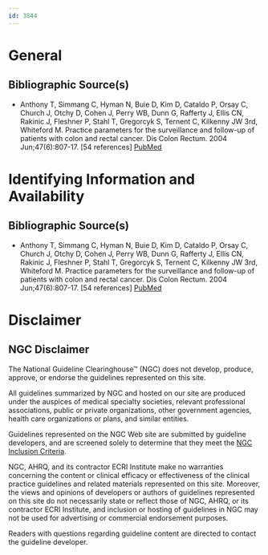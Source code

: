```yaml
---
id: 3844
---
```


# General

## Bibliographic Source(s)

- Anthony T, Simmang C, Hyman N, Buie D, Kim D, Cataldo P, Orsay C, Church J, Otchy D, Cohen J, Perry WB, Dunn G, Rafferty J, Ellis CN, Rakinic J, Fleshner P, Stahl T, Gregorcyk S, Ternent C, Kilkenny JW 3rd, Whiteford M. Practice parameters for the surveillance and follow-up of patients with colon and rectal cancer. Dis Colon Rectum. 2004 Jun;47(6):807-17. [54 references] [ PubMed ](http://www.ncbi.nlm.nih.gov/entrez/query.fcgi?cmd=Retrieve&db=pubmed&dopt=Abstract&list_uids=15108028)

# Identifying Information and Availability

## Bibliographic Source(s)

- Anthony T, Simmang C, Hyman N, Buie D, Kim D, Cataldo P, Orsay C, Church J, Otchy D, Cohen J, Perry WB, Dunn G, Rafferty J, Ellis CN, Rakinic J, Fleshner P, Stahl T, Gregorcyk S, Ternent C, Kilkenny JW 3rd, Whiteford M. Practice parameters for the surveillance and follow-up of patients with colon and rectal cancer. Dis Colon Rectum. 2004 Jun;47(6):807-17. [54 references] [ PubMed ](http://www.ncbi.nlm.nih.gov/entrez/query.fcgi?cmd=Retrieve&db=pubmed&dopt=Abstract&list_uids=15108028)

# Disclaimer

## NGC Disclaimer

The National Guideline Clearinghouse™ (NGC) does not develop, produce, approve, or endorse the guidelines represented on this site.

All guidelines summarized by NGC and hosted on our site are produced under the auspices of medical specialty societies, relevant professional associations, public or private organizations, other government agencies, health care organizations or plans, and similar entities.

Guidelines represented on the NGC Web site are submitted by guideline developers, and are screened solely to determine that they meet the [NGC Inclusion Criteria](/help-and-about/summaries/inclusion-criteria).

NGC, AHRQ, and its contractor ECRI Institute make no warranties concerning the content or clinical efficacy or effectiveness of the clinical practice guidelines and related materials represented on this site. Moreover, the views and opinions of developers or authors of guidelines represented on this site do not necessarily state or reflect those of NGC, AHRQ, or its contractor ECRI Institute, and inclusion or hosting of guidelines in NGC may not be used for advertising or commercial endorsement purposes.

Readers with questions regarding guideline content are directed to contact the guideline developer.

